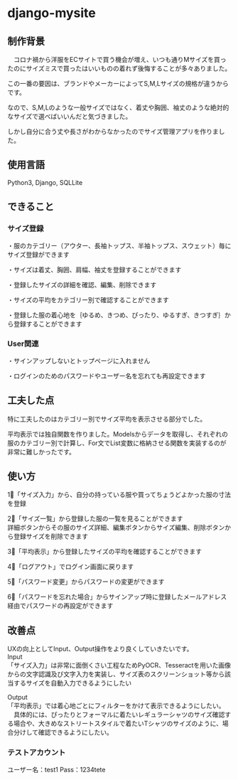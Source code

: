 # django-mysite
## 制作背景

　コロナ禍から洋服をECサイトで買う機会が増え、いつも通りMサイズを買ったのにサイズミスで買ったはいいものの着れず後悔することが多々ありました。  

この一番の要因は、ブランドやメーカーによってS,M,Lサイズの規格が違うからです。  

なので、S,M,Lのような一般サイズではなく、着丈や胸囲、袖丈のような絶対的なサイズで選べばいいんだと気づきました。  

しかし自分に合う丈や長さがわからなかったのでサイズ管理アプリを作りました。  

## 使用言語 

Python3, Django, SQLLite

## できること
  ### サイズ登録  
  
・服のカテゴリー（アウター、長袖トップス、半袖トップス、スウェット）毎にサイズ登録ができます  
  
・サイズは着丈、胸囲、肩幅、袖丈を登録することができます  
  
・登録したサイズの詳細を確認、編集、削除できます  
  
・サイズの平均をカテゴリー別で確認することができます  
  
・登録した服の着心地を｛ゆるめ、きつめ、ぴったり、ゆるすぎ、きつすぎ｝から登録することができます  
  
### User関連
  
・サインアップしないとトップページに入れません  
  
・ログインのためのパスワードやユーザー名を忘れても再設定できます  

## 工夫した点
  
特に工夫したのはカテゴリー別でサイズ平均を表示させる部分でした。  
  
平均表示では独自関数を作りました。Modelsからデータを取得し、それぞれの服のカテゴリー別で計算し、For文でList変数に格納させる関数を実装するのが非常に難しかったです。  
  
## 使い方
  
1⃣「サイズ入力」から、自分の持っている服や買ってちょうどよかった服の寸法を登録  
  
2⃣「サイズ一覧」から登録した服の一覧を見ることができます  
   詳細ボタンからその服のサイズ詳細、編集ボタンからサイズ編集、削除ボタンから登録サイズを削除できます
  
3⃣「平均表示」から登録したサイズの平均を確認することができます  
  
4⃣「ログアウト」でログイン画面に戻ります  
  
5⃣「パスワード変更」からパスワードの変更ができます  
  
6⃣「パスワードを忘れた場合」からサインアップ時に登録したメールアドレス経由でパスワードの再設定ができます  
  
## 改善点
  
UXの向上としてInput、Output操作をより良くしていきたいです。  
Input  
「サイズ入力」は非常に面倒くさい工程なためPyOCR、Tesseractを用いた画像からの文字認識及び文字入力を実装し、サイズ表のスクリーンショット等から該当するサイズを自動入力できるようにしたい  
    
Output  
「平均表示」では着心地ごとにフィルターをかけて表示できるようにしたい。  
  　具体的には、ぴったりとフォーマルに着たいレギュラーシャツのサイズ確認する場合や、大きめなストリートスタイルで着たいTシャツのサイズのように、場合分けして確認できるようにしたい。  
  
### テストアカウント
ユーザー名：test1 Pass：1234tete
